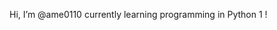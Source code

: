 Hi, I’m @ame0110
currently learning programming in Python 1 ! 



<!---
ame0110/ame0110 is a ✨ special ✨ repository because its `README.md` (this file) appears on your GitHub profile.
You can click the Preview link to take a look at your changes.
--->
